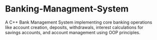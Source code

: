 # Banking-Managment-System
 A C++ Bank Management System implementing core banking operations like account creation, deposits, withdrawals, interest calculations for savings accounts, and account management using OOP principles.
